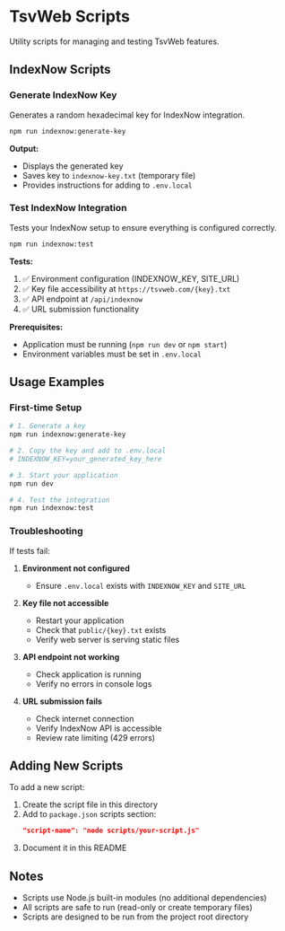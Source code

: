# TsvWeb Scripts

Utility scripts for managing and testing TsvWeb features.

## IndexNow Scripts

### Generate IndexNow Key

Generates a random hexadecimal key for IndexNow integration.

```bash
npm run indexnow:generate-key
```

**Output:**
- Displays the generated key
- Saves key to `indexnow-key.txt` (temporary file)
- Provides instructions for adding to `.env.local`

### Test IndexNow Integration

Tests your IndexNow setup to ensure everything is configured correctly.

```bash
npm run indexnow:test
```

**Tests:**
1. ✅ Environment configuration (INDEXNOW_KEY, SITE_URL)
2. ✅ Key file accessibility at `https://tsvweb.com/{key}.txt`
3. ✅ API endpoint at `/api/indexnow`
4. ✅ URL submission functionality

**Prerequisites:**
- Application must be running (`npm run dev` or `npm start`)
- Environment variables must be set in `.env.local`

## Usage Examples

### First-time Setup

```bash
# 1. Generate a key
npm run indexnow:generate-key

# 2. Copy the key and add to .env.local
# INDEXNOW_KEY=your_generated_key_here

# 3. Start your application
npm run dev

# 4. Test the integration
npm run indexnow:test
```

### Troubleshooting

If tests fail:

1. **Environment not configured**
   - Ensure `.env.local` exists with `INDEXNOW_KEY` and `SITE_URL`

2. **Key file not accessible**
   - Restart your application
   - Check that `public/{key}.txt` exists
   - Verify web server is serving static files

3. **API endpoint not working**
   - Check application is running
   - Verify no errors in console logs

4. **URL submission fails**
   - Check internet connection
   - Verify IndexNow API is accessible
   - Review rate limiting (429 errors)

## Adding New Scripts

To add a new script:

1. Create the script file in this directory
2. Add to `package.json` scripts section:
   ```json
   "script-name": "node scripts/your-script.js"
   ```
3. Document it in this README

## Notes

- Scripts use Node.js built-in modules (no additional dependencies)
- All scripts are safe to run (read-only or create temporary files)
- Scripts are designed to be run from the project root directory
